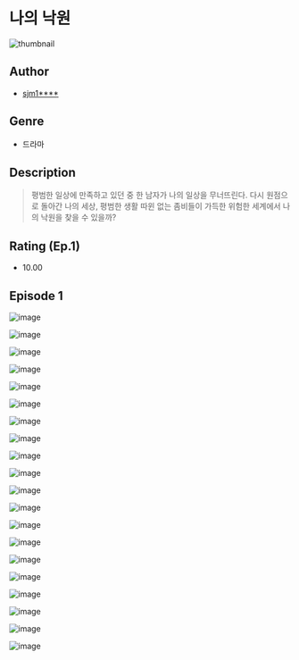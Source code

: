 # 나의 낙원
![thumbnail](https://image-comic.pstatic.net/user_contents_data/challenge_comic/2023/05/23/294272/upload_7377512144737493298_480x623.jpeg)

## Author
- [sjm1****](https://comic.naver.com/artistTitle?id=294272)

## Genre
- 드라마

## Description
> 평범한 일상에 만족하고 있던 중 한 남자가 나의 일상을 무너뜨린다. 다시 원점으로 돌아간 나의 세상, 평범한 생활 따윈 없는 좀비들이 가득한 위험한 세계에서 나의 낙원을 찾을 수 있을까?


## Rating (Ep.1)
- 10.00

## Episode 1
![image](https://image-comic.pstatic.net/user_contents_data/challenge_comic/2023/05/23/294272/upload_7377803725621257271.jpeg)

![image](https://image-comic.pstatic.net/user_contents_data/challenge_comic/2023/05/23/294272/upload_3835204732379685170.jpeg)

![image](https://image-comic.pstatic.net/user_contents_data/challenge_comic/2023/05/23/294272/upload_3774922718947129651.jpeg)

![image](https://image-comic.pstatic.net/user_contents_data/challenge_comic/2023/05/23/294272/upload_7090407660590622263.jpeg)

![image](https://image-comic.pstatic.net/user_contents_data/challenge_comic/2023/05/23/294272/upload_4122536807528752432.jpeg)

![image](https://image-comic.pstatic.net/user_contents_data/challenge_comic/2023/05/23/294272/upload_3774407042943562802.jpeg)

![image](https://image-comic.pstatic.net/user_contents_data/challenge_comic/2023/05/23/294272/upload_7162243140448117553.jpeg)

![image](https://image-comic.pstatic.net/user_contents_data/challenge_comic/2023/05/23/294272/upload_3474635303668692835.jpeg)

![image](https://image-comic.pstatic.net/user_contents_data/challenge_comic/2023/05/23/294272/upload_3906086767377409337.jpeg)

![image](https://image-comic.pstatic.net/user_contents_data/challenge_comic/2023/05/23/294272/upload_3545852858693007153.jpeg)

![image](https://image-comic.pstatic.net/user_contents_data/challenge_comic/2023/05/23/294272/upload_7004898640610276664.jpeg)

![image](https://image-comic.pstatic.net/user_contents_data/challenge_comic/2023/05/23/294272/upload_7234577811399325493.jpeg)

![image](https://image-comic.pstatic.net/user_contents_data/challenge_comic/2023/05/23/294272/upload_3760850068784375349.jpeg)

![image](https://image-comic.pstatic.net/user_contents_data/challenge_comic/2023/05/23/294272/upload_4134923914136729144.jpeg)

![image](https://image-comic.pstatic.net/user_contents_data/challenge_comic/2023/05/23/294272/upload_3616443484320719928.jpeg)

![image](https://image-comic.pstatic.net/user_contents_data/challenge_comic/2023/05/23/294272/upload_3474870376610555491.jpeg)

![image](https://image-comic.pstatic.net/user_contents_data/challenge_comic/2023/05/23/294272/upload_3919651619177904433.jpeg)

![image](https://image-comic.pstatic.net/user_contents_data/challenge_comic/2023/05/23/294272/upload_3487024391008826929.jpeg)

![image](https://image-comic.pstatic.net/user_contents_data/challenge_comic/2023/05/23/294272/upload_7148954652495864374.jpeg)

![image](https://image-comic.pstatic.net/user_contents_data/challenge_comic/2023/05/23/294272/upload_4051323633286538800.jpeg)
